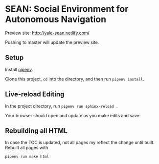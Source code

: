 # SEAN: Social Environment for Autonomous Navigation

Preview site: http://yale-sean.netlify.com/

Pushing to master will update the preview site.

## Setup

Install [pipenv](https://pypi.org/project/pipenv).

Clone this project, `cd` into the directory, and then run `pipenv install`.

## Live-reload Editing

In the project directory, run `pipenv run sphinx-reload .`

Your browser should open and update as you make edits and save.

## Rebuilding all HTML

In case the TOC is updated, not all pages my reflect the change until built. Rebuilt all pages with

    pipenv run make html
